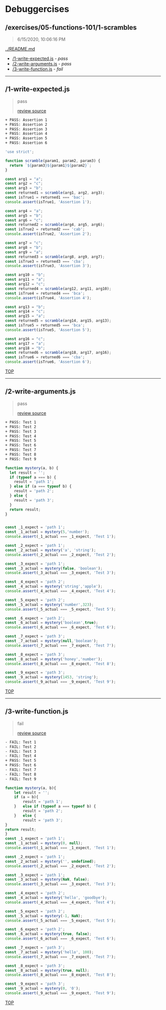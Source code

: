 # Debuggercises 

## /exercises/05-functions-101/1-scrambles 

> 6/15/2020, 10:06:16 PM 

[../README.md](../README.md)

- [/1-write-expected.js](#1-write-expectedjs) - _pass_ 
- [/2-write-arguments.js](#2-write-argumentsjs) - _pass_ 
- [/3-write-function.js](#3-write-functionjs) - _fail_ 

---

## /1-write-expected.js 

> pass 
>
> [review source](../../../exercises/05-functions-101/1-scrambles/1-write-expected.js)

```txt
+ PASS: Assertion 1
+ PASS: Assertion 2
+ PASS: Assertion 3
+ PASS: Assertion 4
+ PASS: Assertion 5
+ PASS: Assertion 6
```

```js
'use strict';

function scramble(param1, param2, param3) {
  return `${param3}${param1}${param2}`;
}

const arg1 = "a";
const arg2 = "c";
const arg3 = "b";
const returned1 = scramble(arg1, arg2, arg3);
const isTrue1 = returned1 === 'bac';
console.assert(isTrue1, 'Assertion 1');

const arg4 = "a";
const arg5 = "b";
const arg6 = "c";
const returned2 = scramble(arg4, arg5, arg6);
const isTrue2 = returned2 === 'cab';
console.assert(isTrue2, 'Assertion 2');

const arg7 = "c";
const arg8 = "b";
const arg9 = "a";
const returned3 = scramble(arg8, arg9, arg7);
const isTrue3 = returned3 === 'cba';
console.assert(isTrue3, 'Assertion 3');

const arg10 = "b";
const arg11 = "a";
const arg12 = "c";
const returned4 = scramble(arg12, arg11, arg10);
const isTrue4 = returned4 === 'bca';
console.assert(isTrue4, 'Assertion 4');

const arg13 = "b";
const arg14 = "c";
const arg15 = "a";
const returned5 = scramble(arg14, arg15, arg13);
const isTrue5 = returned5 === 'bca';
console.assert(isTrue5, 'Assertion 5');

const arg16 = "c";
const arg17 = "a";
const arg18 = "b";
const returned6 = scramble(arg18, arg17, arg16);
const isTrue6 = returned6 === 'cba';
console.assert(isTrue6, 'Assertion 6');


```

[TOP](#debuggercises)

---

## /2-write-arguments.js 

> pass 
>
> [review source](../../../exercises/05-functions-101/1-scrambles/2-write-arguments.js)

```txt
+ PASS: Test 1
+ PASS: Test 2
+ PASS: Test 3
+ PASS: Test 4
+ PASS: Test 5
+ PASS: Test 6
+ PASS: Test 7
+ PASS: Test 8
+ PASS: Test 9
```

```js
function mystery(a, b) {
  let result = '';
  if (typeof a === b) {
    result = 'path 1';
  } else if (a === typeof b) {
    result = 'path 2';
  } else {
    result = 'path 3';
  }
  return result;
}


const _1_expect = 'path 1';
const _1_actual = mystery(5,'number');
console.assert(_1_actual === _1_expect, 'Test 1');

const _2_expect = 'path 1';
const _2_actual = mystery('a', 'string');
console.assert(_2_actual === _2_expect, 'Test 2');

const _3_expect = 'path 1';
const _3_actual = mystery(false, 'boolean');
console.assert(_3_actual === _3_expect, 'Test 3');

const _4_expect = 'path 2';
const _4_actual = mystery('string','apple');
console.assert(_4_actual === _4_expect, 'Test 4');

const _5_expect = 'path 2';
const _5_actual = mystery('number',323);
console.assert(_5_actual === _5_expect, 'Test 5');

const _6_expect = 'path 2';
const _6_actual = mystery('boolean',true);
console.assert(_6_actual === _6_expect, 'Test 6');

const _7_expect = 'path 3';
const _7_actual = mystery(null,'boolean');
console.assert(_7_actual === _7_expect, 'Test 7');

const _8_expect = 'path 3';
const _8_actual = mystery('honey','number');
console.assert(_8_actual === _8_expect, 'Test 8');

const _9_expect = 'path 3';
const _9_actual = mystery(1453, 'string');
console.assert(_9_actual === _9_expect, 'Test 9');

```

[TOP](#debuggercises)

---

## /3-write-function.js 

> fail 
>
> [review source](../../../exercises/05-functions-101/1-scrambles/3-write-function.js)

```txt
- FAIL: Test 1
- FAIL: Test 2
- FAIL: Test 3
- FAIL: Test 4
+ PASS: Test 5
+ PASS: Test 6
- FAIL: Test 7
- FAIL: Test 8
- FAIL: Test 9
```

```js
function mystery(a, b){
    let result = '';
    if (a = b){
        result = 'path 1';
    }   else if (typeof a === typeof b) {
        result = 'path 2';
    }   else {
        result = 'path 3'; 
}
return result;
}
const _1_expect = 'path 1';
const _1_actual = mystery(0, null);
console.assert(_1_actual === _1_expect, 'Test 1');

const _2_expect = 'path 1';
const _2_actual = mystery('', undefined);
console.assert(_2_actual === _2_expect, 'Test 2');

const _3_expect = 'path 1';
const _3_actual = mystery(NaN, false);
console.assert(_3_actual === _3_expect, 'Test 3');

const _4_expect = 'path 2';
const _4_actual = mystery('hello', 'goodbye');
console.assert(_4_actual === _4_expect, 'Test 4');

const _5_expect = 'path 2';
const _5_actual = mystery(-1, NaN);
console.assert(_5_actual === _5_expect, 'Test 5');

const _6_expect = 'path 2';
const _6_actual = mystery(true, false);
console.assert(_6_actual === _6_expect, 'Test 6');

const _7_expect = 'path 3';
const _7_actual = mystery('hello', 100);
console.assert(_7_actual === _7_expect, 'Test 7');

const _8_expect = 'path 3';
const _8_actual = mystery(true, null);
console.assert(_8_actual === _8_expect, 'Test 8');

const _9_expect = 'path 3';
const _9_actual = mystery(0, '0');
console.assert(_9_actual === _9_expect, 'Test 9');

```

[TOP](#debuggercises)

